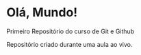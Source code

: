 # Olá, Mundo!
 Primeiro Repositório do curso de Git e Github

 Repositório criado durante uma aula ao vivo.
